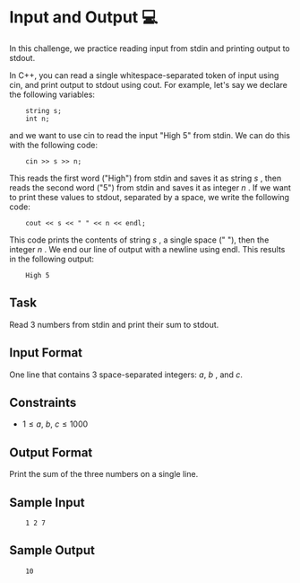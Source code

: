 # Input and Output 💻

In this challenge, we practice reading input from stdin and printing output to stdout.

In C++, you can read a single whitespace-separated token of input using cin, and print output to stdout using cout. For example, let's say we declare the following variables:

        string s;  
        int n;  

and we want to use cin to read the input "High 5" from stdin. We can do this with the following code:

        cin >> s >> n;

This reads the first word ("High") from stdin and saves it as string $s$ , then reads the second word ("5") from stdin and saves it as integer $n$ . If we want to print these values to stdout, separated by a space, we write the following code:


        cout << s << " " << n << endl;

This code prints the contents of string *s* , a single space (" "), then the integer $n$ . We end our line of output with a newline using endl. This results in the following output:

        High 5

## Task
Read 3 numbers from stdin and print their sum to stdout.

## Input Format

One line that contains 3 space-separated integers: $a$, $b$ , and $c$.

## Constraints
- $1 \leq a,~b,~c \leq 1000$
## Output Format

Print the sum of the three numbers on a single line.

## Sample Input

        1 2 7
## Sample Output

        10


